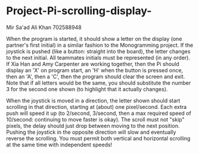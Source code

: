 # Project-Pi-scrolling-display-
Mir Sa'ad Ali Khan 
702588948

When the program is started, it should show a letter on the display (one partner's first initial) in a similar fashion to the Monogramming project. If the joystick is pushed (like a button: straight into the board), the letter changes to the next initial. All teammates initials must be represented (in any order). If Xia Han and Amy Carpenter are working together, then the Pi should display an 'X' on program start, an 'H' when the button is pressed once, then an 'A', then a 'C', then the program should clear the screen and exit. Note that if all letters would be the same, you should substitute the number 3 for the second one shown (to highlight that it actually changes).

When the joystick is moved in a direction, the letter shown should start scrolling in that direction, starting at (about) one pixel/second. Each extra push will speed it up (to 2/second, 3/second, then a max required speed of 10/second: continuing to move faster is okay). The scroll must not "skip" pixels, the delay should just drop between moving to the next position. Pushing the joystick in the opposite direction will slow and eventually reverse the scrolling. You must permit both vertical and horizontal scrolling at the same time with independent speeds!
